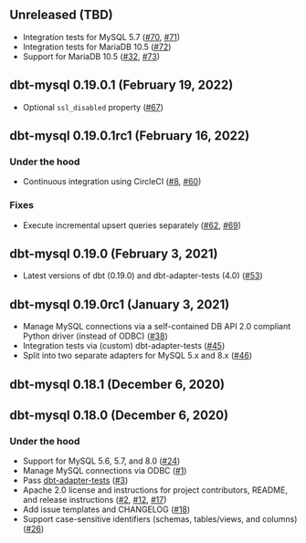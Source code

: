 ## Unreleased (TBD)
- Integration tests for MySQL 5.7 ([#70](https://github.com/dbeatty10/dbt-mysql/issues/70), [#71](https://github.com/dbeatty10/dbt-mysql/pull/71))
- Integration tests for MariaDB 10.5 ([#72](https://github.com/dbeatty10/dbt-mysql/pull/72))
- Support for MariaDB 10.5 ([#32](https://github.com/dbeatty10/dbt-mysql/issues/32), [#73](https://github.com/dbeatty10/dbt-mysql/pull/73))

## dbt-mysql 0.19.0.1 (February 19, 2022)
- Optional `ssl_disabled` property ([#67](https://github.com/dbeatty10/dbt-mysql/pull/67))

## dbt-mysql 0.19.0.1rc1 (February 16, 2022)

### Under the hood
- Continuous integration using CircleCI ([#8](https://github.com/dbeatty10/dbt-mysql/issues/8), [#60](https://github.com/dbeatty10/dbt-mysql/pull/60))

### Fixes
- Execute incremental upsert queries separately ([#62](https://github.com/dbeatty10/dbt-mysql/issues/62), [#69](https://github.com/dbeatty10/dbt-mysql/pull/69))

## dbt-mysql 0.19.0 (February 3, 2021)
- Latest versions of dbt (0.19.0) and dbt-adapter-tests (4.0) ([#53](https://github.com/dbeatty10/dbt-mysql/pull/53))

## dbt-mysql 0.19.0rc1 (January 3, 2021)

- Manage MySQL connections via a self-contained DB API 2.0 compliant Python driver (instead of ODBC) ([#38](https://github.com/dbeatty10/dbt-mysql/pull/38))
- Integration tests via (custom) dbt-adapter-tests ([#45](https://github.com/dbeatty10/dbt-mysql/pull/45))
- Split into two separate adapters for MySQL 5.x and 8.x ([#46](https://github.com/dbeatty10/dbt-mysql/pull/46))

## dbt-mysql 0.18.1 (December 6, 2020)

## dbt-mysql 0.18.0 (December 6, 2020)

### Under the hood
- Support for MySQL 5.6, 5.7, and 8.0 ([#24](https://github.com/dbeatty10/dbt-mysql/pull/24))
- Manage MySQL connections via ODBC ([#1](https://github.com/dbeatty10/dbt-mysql/pull/1))
- Pass [dbt-adapter-tests](https://github.com/dbeatty10/dbt-adapter-tests) ([#3](https://github.com/dbeatty10/dbt-mysql/pull/3))
- Apache 2.0 license and instructions for project contributors, README, and release instructions ([#2](https://github.com/dbeatty10/dbt-mysql/pull/2), [#12](https://github.com/dbeatty10/dbt-mysql/pull/12), [#17](https://github.com/dbeatty10/dbt-mysql/pull/17))
- Add issue templates and CHANGELOG ([#18](https://github.com/dbeatty10/dbt-mysql/pull/18))
- Support case-sensitive identifiers (schemas, tables/views, and columns) ([#26](https://github.com/dbeatty10/dbt-mysql/pull/26))

